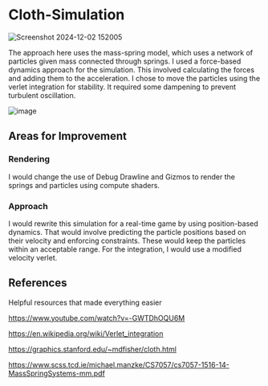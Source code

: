 # Cloth-Simulation
![Screenshot 2024-12-02 152005](https://github.com/user-attachments/assets/6edb1ca5-20fa-476b-b7a7-15211e6e64c0)

The approach here uses the mass-spring model, which uses a network of particles given mass connected through springs.
I used a force-based dynamics approach for the simulation. This involved calculating the forces and adding them to the acceleration.
I chose to move the particles using the verlet integration for stability. It required some dampening to prevent turbulent oscillation. 

![image](https://github.com/user-attachments/assets/5c66c0b3-29be-48d6-992a-68ab3e15ea03)

## Areas for Improvement
### Rendering
I would change the use of Debug Drawline and Gizmos to render the springs and particles using compute shaders.
### Approach
I would rewrite this simulation for a real-time game by using position-based dynamics. That would involve predicting the 
particle positions based on their velocity and enforcing constraints. These would keep the particles within an acceptable range.
For the integration, I would use a modified velocity verlet.

## References
Helpful resources that made everything easier 

https://www.youtube.com/watch?v=-GWTDhOQU6M

https://en.wikipedia.org/wiki/Verlet_integration

https://graphics.stanford.edu/~mdfisher/cloth.html

https://www.scss.tcd.ie/michael.manzke/CS7057/cs7057-1516-14-MassSpringSystems-mm.pdf
